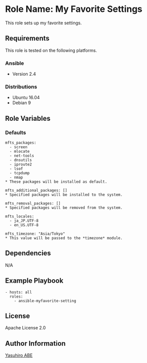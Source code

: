 Role Name: My Favorite Settings
=========

This role sets up my favorite settings.

Requirements
------------

This role is tested on the following platforms.

### Ansible
- Version 2.4

### Distributions
- Ubuntu 16.04
- Debian 9

Role Variables
--------------

### Defaults
    mfts_packages:
      - screen
      - mlocate
      - net-tools
      - dnsutils
      - iproute2
      - lsof
      - tcpdump
      - nmap
	* These packages will be installed as default.
 	
    mfts_additional_packages: []
	* Specified packages will be installed to the system.
	
    mfts_removal_packages: []
	* Specified packages will be removed from the system.
	
    mfts_locales:
	  - ja_JP.UTF-8
      - en_US.UTF-8
	  
    mfts_timezone: "Asia/Tokyo"
    * This value will be passed to the *timezone* module.
	
Dependencies
------------

N/A

Example Playbook
----------------

    - hosts: all
      roles:
	    - ansible-myfavorite-setting

License
-------

Apache License 2.0

Author Information
------------------

[Yasuhiro ABE](http://www.yasundial.org/foaf.xml)

